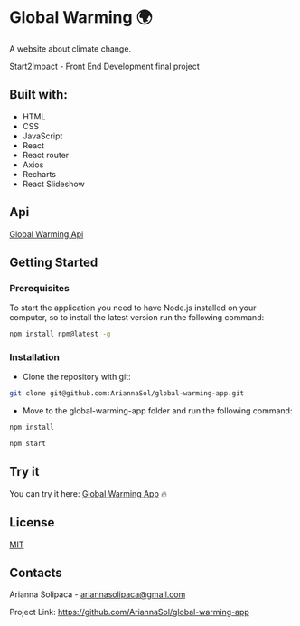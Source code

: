# Global Warming :earth_africa: 

A website about climate change.

Start2Impact - Front End Development final project

## Built with:

* HTML
* CSS
* JavaScript
* React
* React router
* Axios
* Recharts
* React Slideshow

## Api

[Global Warming Api](https://global-warming.org/)

## Getting Started

### Prerequisites

To start the application you need to have Node.js installed on your computer, so to install the latest version run the following command:

  ```sh
  npm install npm@latest -g
  ```
  
 ### Installation
 
 * Clone the repository with git:
  ```sh
  git clone git@github.com:AriannaSol/global-warming-app.git
  ```
 * Move to the global-warming-app folder and run the following command:
  ```sh
  npm install 
  ```
  ```sh
  npm start
  ```

 ## Try it
 
 You can try it here: [Global Warming App](https://global-warming-app.vercel.app/) :fire:
 
 ## License
[MIT](https://choosealicense.com/licenses/mit/)


## Contacts

Arianna Solipaca - ariannasolipaca@gmail.com

Project Link: https://github.com/AriannaSol/global-warming-app
